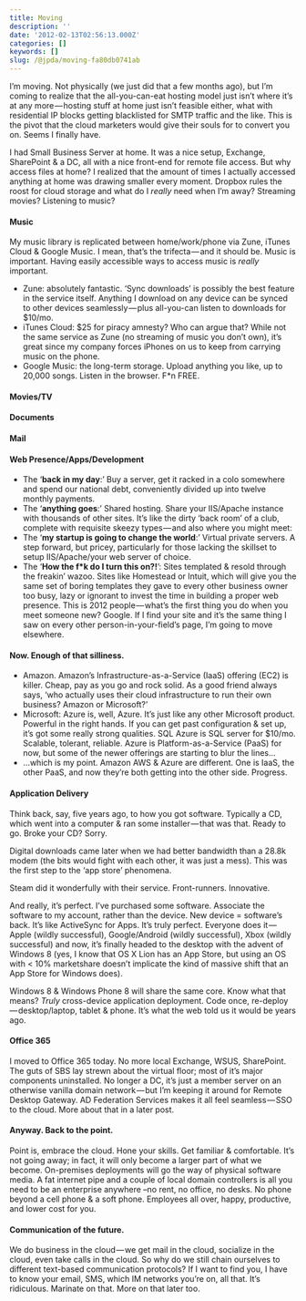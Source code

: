```yaml
---
title: Moving
description: ''
date: '2012-02-13T02:56:13.000Z'
categories: []
keywords: []
slug: /@jpda/moving-fa80db0741ab
---
```


I’m moving. Not physically (we just did that a few months ago), but I’m coming to realize that the all-you-can-eat hosting model just isn’t where it’s at any more — hosting stuff at home just isn’t feasible either, what with residential IP blocks getting blacklisted for SMTP traffic and the like. This is the pivot that the cloud marketers would give their souls for to convert you on. Seems I finally have.

I had Small Business Server at home. It was a nice setup, Exchange, SharePoint & a DC, all with a nice front-end for remote file access. But why access files at home? I realized that the amount of times I actually accessed anything at home was drawing smaller every moment. Dropbox rules the roost for cloud storage and what do I _really_ need when I’m away? Streaming movies? Listening to music?

#### Music

My music library is replicated between home/work/phone via Zune, iTunes Cloud & Google Music. I mean, that’s the trifecta — and it should be. Music is important. Having easily accessible ways to access music is _really_ important.

*   Zune: absolutely fantastic. ‘Sync downloads’ is possibly the best feature in the service itself. Anything I download on any device can be synced to other devices seamlessly — plus all-you-can listen to downloads for $10/mo.
*   iTunes Cloud: $25 for piracy amnesty? Who can argue that? While not the same service as Zune (no streaming of music you don’t own), it’s great since my company forces iPhones on us to keep from carrying music on the phone.
*   Google Music: the long-term storage. Upload anything you like, up to 20,000 songs. Listen in the browser. F\*n FREE.

#### Movies/TV

#### Documents

#### Mail

#### Web Presence/Apps/Development

*   The ‘**back in my day**:’ Buy a server, get it racked in a colo somewhere and spend our national debt, conveniently divided up into twelve monthly payments.
*   The ‘**anything goes**:’ Shared hosting. Share your IIS/Apache instance with thousands of other sites. It’s like the dirty ‘back room’ of a club, complete with requisite skeezy types — and also where you might meet:
*   The ‘**my startup is going to change the world**:’ Virtual private servers. A step forward, but pricey, particularly for those lacking the skillset to setup IIS/Apache/your web server of choice.
*   The ‘**How the f\*k do I turn this on?!**’: Sites templated & resold through the freakin’ wazoo. Sites like Homestead or Intuit, which will give you the same set of boring templates they gave to every other business owner too busy, lazy or ignorant to invest the time in building a proper web presence. This is 2012 people — what’s the first thing you do when you meet someone new? Google. If I find your site and it’s the same thing I saw on every other person-in-your-field’s page, I’m going to move elsewhere.

#### Now. Enough of that silliness.

*   Amazon. Amazon’s Infrastructure-as-a-Service (IaaS) offering (EC2) is killer. Cheap, pay as you go and rock solid. As a good friend always says, ‘who actually uses their cloud infrastructure to run their own business? Amazon or Microsoft?’
*   Microsoft: Azure is, well, Azure. It’s just like any other Microsoft product. Powerful in the right hands. If you can get past configuration & set up, it’s got some really strong qualities. SQL Azure is SQL server for $10/mo. Scalable, tolerant, reliable. Azure is Platform-as-a-Service (PaaS) for now, but some of the newer offerings are starting to blur the lines…
*   …which is my point. Amazon AWS & Azure are different. One is IaaS, the other PaaS, and now they’re both getting into the other side. Progress.

#### Application Delivery

Think back, say, five years ago, to how you got software. Typically a CD, which went into a computer & ran some installer — that was that. Ready to go. Broke your CD? Sorry.

Digital downloads came later when we had better bandwidth than a 28.8k modem (the bits would fight with each other, it was just a mess). This was the first step to the ‘app store’ phenomena.

Steam did it wonderfully with their service. Front-runners. Innovative.

And really, it’s perfect. I’ve purchased some software. Associate the software to my account, rather than the device. New device = software’s back. It’s like ActiveSync for Apps. It’s truly perfect. Everyone does it — Apple (wildly successful), Google/Android (wildly successful), Xbox (wildly successful) and now, it’s finally headed to the desktop with the advent of Windows 8 (yes, I know that OS X Lion has an App Store, but using an OS with < 10% marketshare doesn’t implicate the kind of massive shift that an App Store for Windows does).

Windows 8 & Windows Phone 8 will share the same core. Know what that means? _Truly_ cross-device application deployment. Code once, re-deploy — desktop/laptop, tablet & phone. It’s what the web told us it would be years ago.

#### Office 365

I moved to Office 365 today. No more local Exchange, WSUS, SharePoint. The guts of SBS lay strewn about the virtual floor; most of it’s major components uninstalled. No longer a DC, it’s just a member server on an otherwise vanilla domain network — but I’m keeping it around for Remote Desktop Gateway. AD Federation Services makes it all feel seamless — SSO to the cloud. More about that in a later post.

#### Anyway. Back to the point.

Point is, embrace the cloud. Hone your skills. Get familiar & comfortable. It’s not going away; in fact, it will only become a larger part of what we become. On-premises deployments will go the way of physical software media. A fat internet pipe and a couple of local domain controllers is all you need to be an enterprise anywhere –no rent, no office, no desks. No phone beyond a cell phone & a soft phone. Employees all over, happy, productive, and lower cost for you.

#### Communication of the future.

We do business in the cloud — we get mail in the cloud, socialize in the cloud, even take calls in the cloud. So why do we still chain ourselves to different text-based communication protocols? If I want to find you, I have to know your email, SMS, which IM networks you’re on, all that. It’s ridiculous. Marinate on that. More on that later too.